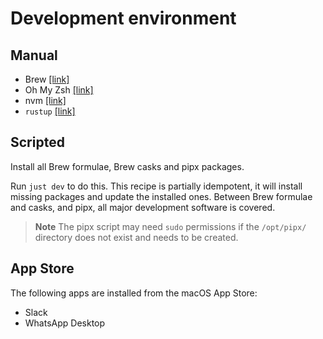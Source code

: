 # Development environment

## Manual

- Brew [[link]](https://brew.sh/)
- Oh My Zsh [[link]](https://ohmyz.sh/#install)
- nvm [[link]](https://github.com/nvm-sh/nvm#installing-and-updating)
- `rustup` [[link]](https://www.rust-lang.org/tools/install)

## Scripted

Install all Brew formulae, Brew casks and pipx packages.

Run `just dev` to do this. This recipe is partially idempotent, it will install
missing packages and update the installed ones. Between Brew formulae and casks,
and pipx, all major development software is covered.

> **Note** The pipx script may need `sudo` permissions if the `/opt/pipx/`
> directory does not exist and needs to be created.

## App Store

The following apps are installed from the macOS App Store:

- Slack
- WhatsApp Desktop

